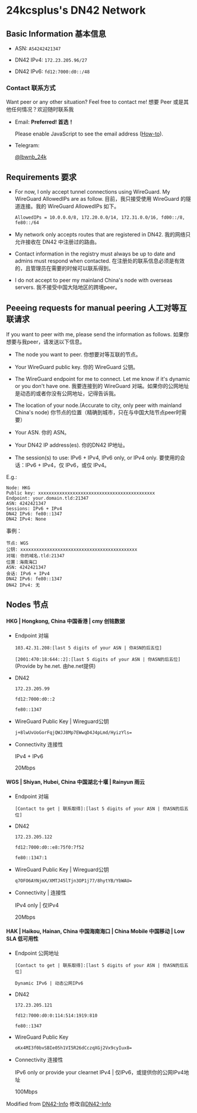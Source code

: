 # 24kcsplus's DN42 Network

## Basic Information 基本信息

- ASN: `AS4242421347`

- DN42 IPv4: `172.23.205.96/27`

- DN42 IPv6: `fd12:7000:d0::/48`

### Contact 联系方式

Want peer or any other situation? Feel free to contact me! 想要 Peer 或是其他任何情况？欢迎随时联系我

- Email: **Preferred! 首选！**

  <script type="text/javascript"><!--/* Generated by www.email-encoder.com */for(var btcmvq=      ["aQ","Pg","bA","Mg","YQ","aQ","bw","YQ","YQ","NA","ZA","Ig","cw","bA","YQ","bQ","bw","bA","ZQ","cw","PA","bw","PA","bA","bQ","Ig","Zw","cg","NA","bQ","bQ","dQ","IA","Ig","Zg","Zw","cw","Og","YQ","Yw","dQ","Mg","cw","Ig","cA","PQ","cA","YQ","bA","Lg","dQ","bQ","aQ","Yw","cw","dA","PQ","Yw","Lg","Yw","aw","bQ","Yw","aQ","Lw","Mg","aA","bA","Pg","QA","Lg","QA","cA","cw","bQ","bw","IA","QA","aw","aQ","NA","aw","Zw","bA","Yw"],ditlqw=[54,84,68,41,53,29,79,74,10,63,38,40,24,12,1,59,33,30,5,45,0,58,81,22,73,35,51,4,17,27,52,48,36,60,6,72,70,15,83,32,23,16,20,8,46,7,21,28,55,56,69,9,37,19,49,13,39,65,77,44,64,34,78,11,82,62,3,76,61,71,31,50,67,66,80,14,2,25,43,75,42,18,26,47,57],wlwjbi=new Array,i=0;i<ditlqw.length;i++)wlwjbi[ditlqw[i]]=btcmvq[i];for(var i=0;i<wlwjbi.length;i++)document.write(atob(wlwjbi[i]+"=="));// --></script><noscript>Please enable JavaScript to see the email address (<a href="https://www.email-encoder.com/enablejs/" target="_blank" rel="noopener noreferrer">How-to</a>).</noscript>

- Telegram: 

  [@lbwnb_24k](https://t.me/lbwnb_24k)

## Requirements 要求

- For now, I only accept tunnel connections using WireGuard. My WireGuard AllowedIPs are as follow. 目前，我只接受使用 WireGuard 的隧道连接。我的 WireGuard AllowedIPs 如下。

  ```
  AllowedIPs = 10.0.0.0/8, 172.20.0.0/14, 172.31.0.0/16, fd00::/8, fe80::/64
  ```
  
- My network only accepts routes that are registered in DN42. 我的网络只允许接收在 DN42 中注册过的路由。

- Contact information in the registry must always be up to date and admins must respond when contacted. 在注册处的联系信息必须是有效的，且管理员在需要的时候可以联系得到。

- I do not accept to peer my mainland China's node with overseas servers. 我不接受中国大陆地区的跨境peer。

## Peeeing requests for manual peering 人工对等互联请求

If you want to peer with me, please send the information as follows. 如果你想要与我peer，请发送以下信息。

- The node you want to peer. 你想要对等互联的节点。

- Your WireGuard public key. 你的 WireGuard 公钥。

- The WireGuard endpoint for me to connect. Let me know if it's dynamic or you don't have one. 我要连接到的 WireGuard 对端。如果你的公网地址是动态的或者你没有公网地址，记得告诉我。

- The location of your node.(Accurate to city, only peer with mainland China's node) 你节点的位置（精确到城市，只在与中国大陆节点peer时需要）

- Your ASN. 你的 ASN。

- Your DN42 IP address(es). 你的DN42 IP地址。

- The session(s) to use: IPv6 + IPv4, IPv6 only, or IPv4 only. 要使用的会话：IPv6 + IPv4，仅 IPv6，或仅 IPv4。

E.g.:
```
Node: HKG
Public key: xxxxxxxxxxxxxxxxxxxxxxxxxxxxxxxxxxxxxxxxxxxx
Endpoint: your.domain.tld:21347
ASN: 4242421347
Sessions: IPv6 + IPv4
DN42 IPv6: fe80::1347
DN42 IPv4: None
```

事例：
```
节点: WGS
公钥: xxxxxxxxxxxxxxxxxxxxxxxxxxxxxxxxxxxxxxxxxxxx
对端: 你的域名.tld:21347
位置：海南海口
ASN: 4242421347
会话: IPv6 + IPv4
DN42 IPv6: fe80::1347
DN42 IPv4: 无
```

## Nodes 节点

#### HKG | Hongkong, China 中国香港 | cmy 创铭数据

- Endpoint 对端

  `103.42.31.208:[last 5 digits of your ASN | 你ASN的后五位]`

  `[2001:470:18:644::2]:[last 5 digits of your ASN | 你ASN的后五位]` (Provide by he.net. 由he.net提供)
  
- DN42

  `172.23.205.99`
  
  `fd12:7000:d0::2`
  
  `fe80::1347`

- WireGuard Public Key | Wireguard公钥

  `j+8lwUvUoGorFqjQWJJ8Mp7EWwqD4J4pLmd/HyizYls=`

- Connectivity 连接性
  
  IPv4 + IPv6
  
  20Mbps

#### WGS | Shiyan, Hubei, China 中国湖北十堰 | Rainyun 雨云

- Endpoint 对端

  `[Contact to get | 联系取得]:[last 5 digits of your ASN | 你ASN的后五位]`

- DN42

  `172.23.205.122`
  
  `fd12:7000:d0::e8:75f0:7f52`
  
  `fe80::1347:1`

- WireGuard Public Key | Wireguard公钥

  `q7OFO6AYNjmX/XMTJ45lTjn3OP1j77/8hytYB/YbWAU=`

- Connectivity | 连接性
  
  IPv4 only | 仅IPv4
  
  20Mbps

#### HAK | Haikou, Hainan, China 中国海南海口 | China Mobile 中国移动 | Low SLA 低可用性

- Endpoint 公网地址

  `[Contact to get | 联系取得]:[last 5 digits of your ASN | 你ASN的后五位]`

  `Dynamic IPv6 | 动态公网IPv6`

- DN42

  `172.23.205.121`
  
  `fd12:7000:d0:0:114:514:1919:810`
  
  `fe80::1347`

- WireGuard Public Key

  `oKx4MI3f0bvSBIe05h1VI5R26dCczqXGj2Vx9cyIux8=`

- Connectivity 连接性
  
  IPv6 only or provide your clearnet IPv4 | 仅IPv6，或提供你的公网IPv4地址
  
  100Mbps


Modified from [DN42-Info](https://github.com/Potat0000/DN42-Info)
修改自[DN42-Info](https://github.com/Potat0000/DN42-Info)
